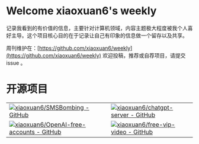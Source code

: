 # Welcome xiaoxuan6's weekly

记录我看到的有价值的信息，主要针对计算机领域，内容主题极大程度被我个人喜好主导。这个项目核心目的在于记录让自己有印象的信息做一个留存以及共享。

周刊维护在：[https://github.com/xiaoxuan6/weekly](https://github.com/xiaoxuan6/weekly) 欢迎投稿，推荐或自荐项目，请提交 issue 。

# 开源项目

|||
|:---|:---|
|[![xiaoxuan6/SMSBombing - GitHub](https://gh-card.dev/repos/xiaoxuan6/SMSBombing.svg?fullname=)](https://github.com/xiaoxuan6/SMSBombing)|[![xiaoxuan6/chatgpt-server - GitHub](https://gh-card.dev/repos/xiaoxuan6/chatgpt-server.svg?fullname=)](https://github.com/xiaoxuan6/chatgpt-server)|
|[![xiaoxuan6/OpenAI-free-accounts - GitHub](https://gh-card.dev/repos/xiaoxuan6/OpenAI-free-accounts.svg?fullname=)](https://github.com/xiaoxuan6/OpenAI-free-accounts)|[![xiaoxuan6/free-vip-video - GitHub](https://gh-card.dev/repos/xiaoxuan6/free-vip-video.svg?fullname=)](https://github.com/xiaoxuan6/free-vip-video)|